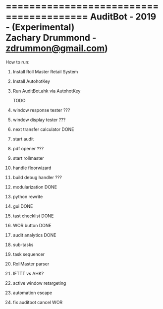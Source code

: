 ========================================
 AuditBot  - 2019 - (Experimental) 	 
 Zachary Drummond - zdrummon@gmail.com) 
========================================

How to run:
1. Install Roll Master Retail System
2. Install AutohotKey
3. Run AuditBot.ahk via AutohotKey 

	TODO
1. window response tester		???
2. window display tester		???
3. next transfer calculator	    DONE
4. start audit
5. pdf opener					???
6. start rollmaster
7. handle floorwizard
8. build debug handler			???
9. modularization				DONE
10. python rewrite
11. gui						    DONE
12. tast checklist				DONE
13. WOR button					DONE
14. audit analytics			    DONE
15. sub-tasks
16. task sequencer
17. RollMaster parser
18. IFTTT vs AHK?
19. active window retargeting
20. automation escape
21. fix auditbot cancel WOR